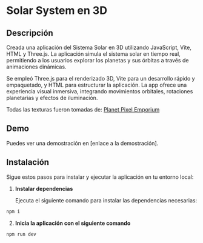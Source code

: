 # Solar System en 3D

## Descripción

Creada una aplicación del Sistema Solar en 3D utilizando JavaScript, Vite, HTML y Three.js. La aplicación simula el sistema solar en tiempo real, permitiendo a los usuarios explorar los planetas y sus órbitas a través de animaciones dinámicas. 

Se empleó Three.js para el renderizado 3D, Vite para un desarrollo rápido y empaquetado, y HTML para estructurar la aplicación. La app ofrece una experiencia visual inmersiva, integrando movimientos orbitales, rotaciones planetarias y efectos de iluminación.

Todas las texturas fueron tomadas de: [Planet Pixel Emporium]([https://planetpixelemporium.com/planets.html](https://drive.google.com/file/d/1XgLFw0tzvK_JQG8JltMOj22CvVDNUlA9/view?usp=sharing))

## Demo

Puedes ver una demostración en [enlace a la demostración].

## Instalación

Sigue estos pasos para instalar y ejecutar la aplicación en tu entorno local:

1. **Instalar dependencias**

   Ejecuta el siguiente comando para instalar las dependencias necesarias:

```sh
npm i
```

2. **Inicia la aplicación con el siguiente comando**

```sh
npm run dev
```


